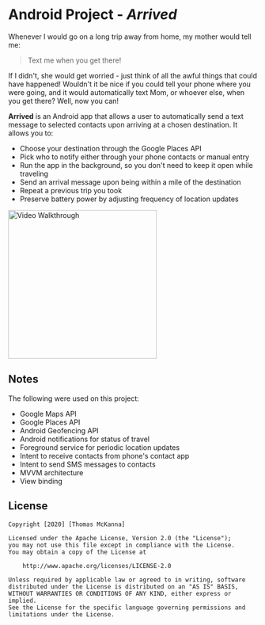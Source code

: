 # Android Project - *Arrived*

Whenever I would go on a long trip away from home, my mother would tell me:

> Text me when you get there!

If I didn't, she would get worried - just think of all the awful things that could have happened! Wouldn't it be nice if you could tell your phone where you were going, and it would automatically text Mom, or whoever else, when you get there? Well, now you can!

**Arrived** is an Android app that allows a user to automatically send a text message to selected contacts upon arriving at a chosen destination. It allows you to:

- Choose your destination through the Google Places API
- Pick who to notify either through your phone contacts or manual entry
- Run the app in the background, so you don't need to keep it open while traveling
- Send an arrival message upon being within a mile of the destination
- Repeat a previous trip you took
- Preserve battery power by adjusting frequency of location updates

<img src='https://github.com/Thomas-McKanna/Arrived/raw/master/arrived.gif' title='Video Walkthrough' width='300' alt='Video Walkthrough' />

## Notes

The following were used on this project:

- Google Maps API
- Google Places API
- Android Geofencing API
- Android notifications for status of travel
- Foreground service for periodic location updates
- Intent to receive contacts from phone's contact app
- Intent to send SMS messages to contacts
- MVVM architecture
- View binding

## License

    Copyright [2020] [Thomas McKanna]

    Licensed under the Apache License, Version 2.0 (the "License");
    you may not use this file except in compliance with the License.
    You may obtain a copy of the License at

        http://www.apache.org/licenses/LICENSE-2.0

    Unless required by applicable law or agreed to in writing, software
    distributed under the License is distributed on an "AS IS" BASIS,
    WITHOUT WARRANTIES OR CONDITIONS OF ANY KIND, either express or implied.
    See the License for the specific language governing permissions and
    limitations under the License.
